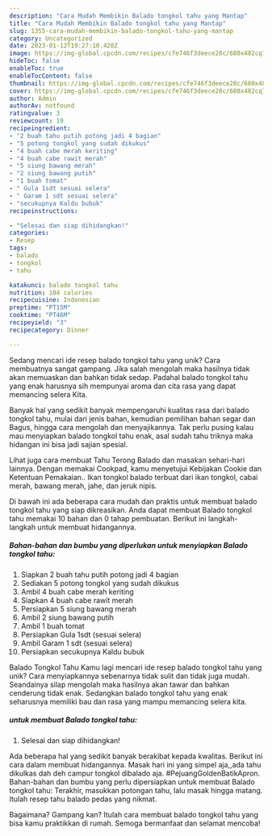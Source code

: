```yaml
---
description: "Cara Mudah Membikin Balado tongkol tahu yang Mantap"
title: "Cara Mudah Membikin Balado tongkol tahu yang Mantap"
slug: 1355-cara-mudah-membikin-balado-tongkol-tahu-yang-mantap
category: Uncategorized
date: 2023-01-12T19:27:10.420Z
image: https://img-global.cpcdn.com/recipes/cfe746f3deece28c/680x482cq70/balado-tongkol-tahu-foto-resep-utama.jpg
hideToc: false
enableToc: true
enableTocContent: false
thumbnail: https://img-global.cpcdn.com/recipes/cfe746f3deece28c/680x482cq70/balado-tongkol-tahu-foto-resep-utama.jpg
cover: https://img-global.cpcdn.com/recipes/cfe746f3deece28c/680x482cq70/balado-tongkol-tahu-foto-resep-utama.jpg
author: Admin
authorAv: notfound
ratingvalue: 3
reviewcount: 19
recipeingredient:
- "2 buah tahu putih potong jadi 4 bagian"
- "5 potong tongkol yang sudah dikukus"
- "4 buah cabe merah keriting"
- "4 buah cabe rawit merah"
- "5 siung bawang merah"
- "2 siung bawang putih"
- "1 buah tomat"
- " Gula 1sdt sesuai selera"
- " Garam 1 sdt sesuai selera"
- "secukupnya Kaldu bubuk"
recipeinstructions:

- "Selesai dan siap dihidangkan!"
categories:
- Resep
tags:
- balado
- tongkol
- tahu

katakunci: balado tongkol tahu 
nutrition: 104 calories
recipecuisine: Indonesian
preptime: "PT15M"
cooktime: "PT46M"
recipeyield: "3"
recipecategory: Dinner

---
```





Sedang mencari ide resep balado tongkol tahu yang unik? Cara membuatnya sangat gampang. Jika salah mengolah maka hasilnya tidak akan memuaskan dan bahkan tidak sedap. Padahal balado tongkol tahu yang enak harusnya sih mempunyai aroma dan cita rasa yang dapat memancing selera Kita.





Banyak hal yang sedikit banyak mempengaruhi kualitas rasa dari balado tongkol tahu, mulai dari jenis bahan, kemudian pemilihan bahan segar dan Bagus, hingga cara mengolah dan menyajikannya. Tak perlu pusing kalau mau menyiapkan balado tongkol tahu enak,      asal sudah tahu triknya maka hidangan ini bisa jadi sajian spesial.














Lihat juga cara membuat Tahu Terong Balado dan masakan sehari-hari lainnya. Dengan memakai Cookpad, kamu menyetujui Kebijakan Cookie dan Ketentuan Pemakaian.. Ikan tongkol balado terbuat dari ikan tongkol, cabai merah, bawang merah, jahe, dan jeruk nipis.






Di bawah ini ada beberapa cara mudah dan praktis untuk membuat balado tongkol tahu yang siap dikreasikan. Anda dapat membuat Balado tongkol tahu memakai 10 bahan dan 0 tahap pembuatan. Berikut ini langkah-langkah untuk membuat hidangannya.

<!--inarticleads1-->

##### Bahan-bahan dan bumbu yang diperlukan untuk menyiapkan Balado tongkol tahu:

1. Siapkan 2 buah tahu putih potong jadi 4 bagian
1. Sediakan 5 potong tongkol yang sudah dikukus
1. Ambil 4 buah cabe merah keriting
1. Siapkan 4 buah cabe rawit merah
1. Persiapkan 5 siung bawang merah
1. Ambil 2 siung bawang putih
1. Ambil 1 buah tomat
1. Persiapkan  Gula 1sdt (sesuai selera)
1. Ambil  Garam 1 sdt (sesuai selera)
1. Persiapkan secukupnya Kaldu bubuk


Balado Tongkol Tahu Kamu lagi mencari ide resep balado tongkol tahu yang unik? Cara menyiapkannya sebenarnya tidak sulit dan tidak juga mudah. Seandainya silap mengolah maka hasilnya akan tawar dan bahkan cenderung tidak enak. Sedangkan balado tongkol tahu yang enak seharusnya memiliki bau dan rasa yang mampu memancing selera kita. 

<!--inarticleads2-->

#####  untuk membuat Balado tongkol tahu:


1. Selesai dan siap dihidangkan!

Ada beberapa hal yang sedikit banyak berakibat kepada kwalitas. Berikut ini cara dalam membuat hidangannya. Masak hari ini yang simpel aja,,ada tahu dikulkas dah deh campur tongkol dibalado aja. #PejuangGoldenBatikApron. Bahan-bahan dan bumbu yang perlu dipersiapkan untuk membuat Balado tongkol tahu: Terakhir, masukkan potongan tahu, lalu masak hingga matang. Itulah resep tahu balado pedas yang nikmat. 

Bagaimana? Gampang kan? Itulah cara membuat balado tongkol tahu yang bisa kamu praktikkan di rumah. Semoga bermanfaat dan selamat mencoba!
